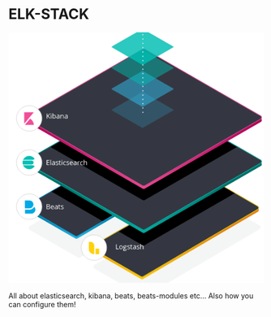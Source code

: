 # ELK-STACK


![Screenshot](elk.png)


All about elasticsearch, kibana, beats, beats-modules etc...
Also how you can configure them!
